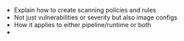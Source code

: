 * Explain how to create scanning policies and rules
* Not just vulnerabilities or severity but also image configs
* How it applies to either pipeline/runtime or both
* 